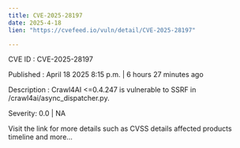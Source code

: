 ```yaml
---
title: CVE-2025-28197
date: 2025-4-18
lien: "https://cvefeed.io/vuln/detail/CVE-2025-28197"

---
```


CVE ID : CVE-2025-28197

Published :  April 18
2025
8:15 p.m. | 6 hours
27 minutes ago

Description : Crawl4AI <=0.4.247 is vulnerable to SSRF in /crawl4ai/async_dispatcher.py.

Severity: 0.0 | NA

Visit the link for more details
such as CVSS details
affected products
timeline
and more...
